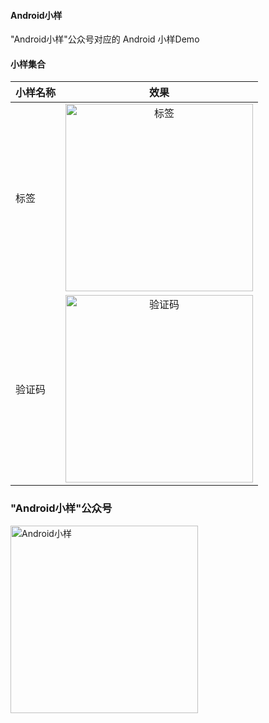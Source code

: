 #### Android小样

"Android小样"公众号对应的 Android 小样Demo

#### 小样集合
| 小样名称       | 效果 |    
| :--------- | :--: |
| 标签  | <img src="https://files.mdnice.com/user/34651/638d768c-d3f8-4085-8ce0-22677b31cb0e.gif" width="300"  alt="标签"/>|   
| 验证码  | <img src="https://files.mdnice.com/user/34651/9501146f-1983-4dea-8d82-e7b3299ee75e.jpg" width="300"  alt="验证码"/>|  


### "Android小样"公众号

<img src="https://files.mdnice.com/user/34651/77970f60-4f6e-40ea-a49e-3b72c879c9d5.jpg" width="300" alt="Android小样"/>


